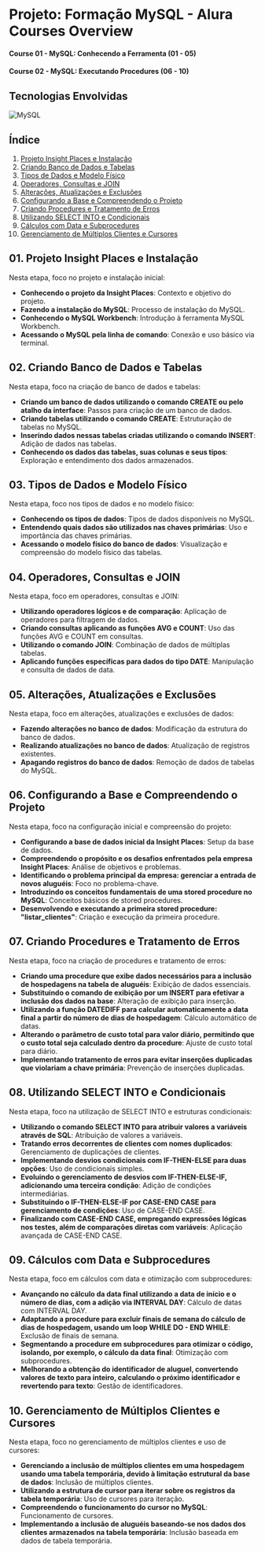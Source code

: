 # Projeto: Formação MySQL - Alura Courses Overview

#### Course 01 - MySQL: Conhecendo a Ferramenta (01 - 05) 
#### Course 02 - MySQL: Executando Procedures (06 - 10) 

## Tecnologias Envolvidas
<div style="display: inline_block">
  <img align="center" alt="MySQL" src="https://img.shields.io/badge/MySQL-00000F?style=for-the-badge&logo=mysql&logoColor=white"/>
</div>

## Índice

1. [Projeto Insight Places e Instalação](#01-projeto-insight-places-e-instalação)
2. [Criando Banco de Dados e Tabelas](#02-criando-banco-de-dados-e-tabelas)
3. [Tipos de Dados e Modelo Físico](#03-tipos-de-dados-e-modelo-físico)
4. [Operadores, Consultas e JOIN](#04-operadores-consultas-e-join)
5. [Alterações, Atualizações e Exclusões](#05-alterações-atualizações-e-exclusões)
6. [Configurando a Base e Compreendendo o Projeto](#06-configurando-a-base-e-compreendendo-o-projeto)
7. [Criando Procedures e Tratamento de Erros](#07-criando-procedures-e-tratamento-de-erros)
8. [Utilizando SELECT INTO e Condicionais](#08-utilizando-select-into-e-condicionais)
9. [Cálculos com Data e Subprocedures](#09-cálculos-com-data-e-subprocedures)
10. [Gerenciamento de Múltiplos Clientes e Cursores](#10-gerenciamento-de-múltiplos-clientes-e-cusores)


## 01. Projeto Insight Places e Instalação

Nesta etapa, foco no projeto e instalação inicial:

- **Conhecendo o projeto da Insight Places**: Contexto e objetivo do projeto.
- **Fazendo a instalação do MySQL**: Processo de instalação do MySQL.
- **Conhecendo o MySQL Workbench**: Introdução à ferramenta MySQL Workbench.
- **Acessando o MySQL pela linha de comando**: Conexão e uso básico via terminal.

## 02. Criando Banco de Dados e Tabelas

Nesta etapa, foco na criação de banco de dados e tabelas:

- **Criando um banco de dados utilizando o comando CREATE ou pelo atalho da interface**: Passos para criação de um banco de dados.
- **Criando tabelas utilizando o comando CREATE**: Estruturação de tabelas no MySQL.
- **Inserindo dados nessas tabelas criadas utilizando o comando INSERT**: Adição de dados nas tabelas.
- **Conhecendo os dados das tabelas, suas colunas e seus tipos**: Exploração e entendimento dos dados armazenados.

## 03. Tipos de Dados e Modelo Físico

Nesta etapa, foco nos tipos de dados e no modelo físico:

- **Conhecendo os tipos de dados**: Tipos de dados disponíveis no MySQL.
- **Entendendo quais dados são utilizados nas chaves primárias**: Uso e importância das chaves primárias.
- **Acessando o modelo físico do banco de dados**: Visualização e compreensão do modelo físico das tabelas.

## 04. Operadores, Consultas e JOIN

Nesta etapa, foco em operadores, consultas e JOIN:

- **Utilizando operadores lógicos e de comparação**: Aplicação de operadores para filtragem de dados.
- **Criando consultas aplicando as funções AVG e COUNT**: Uso das funções AVG e COUNT em consultas.
- **Utilizando o comando JOIN**: Combinação de dados de múltiplas tabelas.
- **Aplicando funções específicas para dados do tipo DATE**: Manipulação e consulta de dados de data.

## 05. Alterações, Atualizações e Exclusões

Nesta etapa, foco em alterações, atualizações e exclusões de dados:

- **Fazendo alterações no banco de dados**: Modificação da estrutura do banco de dados.
- **Realizando atualizações no banco de dados**: Atualização de registros existentes.
- **Apagando registros do banco de dados**: Remoção de dados de tabelas do MySQL.

## 06. Configurando a Base e Compreendendo o Projeto

Nesta etapa, foco na configuração inicial e compreensão do projeto:

- **Configurando a base de dados inicial da Insight Places**: Setup da base de dados.
- **Compreendendo o propósito e os desafios enfrentados pela empresa Insight Places**: Análise de objetivos e problemas.
- **Identificando o problema principal da empresa: gerenciar a entrada de novos aluguéis**: Foco no problema-chave.
- **Introduzindo os conceitos fundamentais de uma stored procedure no MySQL**: Conceitos básicos de stored procedures.
- **Desenvolvendo e executando a primeira stored procedure: "listar_clientes"**: Criação e execução da primeira procedure.

## 07. Criando Procedures e Tratamento de Erros

Nesta etapa, foco na criação de procedures e tratamento de erros:

- **Criando uma procedure que exibe dados necessários para a inclusão de hospedagens na tabela de aluguéis**: Exibição de dados essenciais.
- **Substituindo o comando de exibição por um INSERT para efetivar a inclusão dos dados na base**: Alteração de exibição para inserção.
- **Utilizando a função DATEDIFF para calcular automaticamente a data final a partir do número de dias de hospedagem**: Cálculo automático de datas.
- **Alterando o parâmetro de custo total para valor diário, permitindo que o custo total seja calculado dentro da procedure**: Ajuste de custo total para diário.
- **Implementando tratamento de erros para evitar inserções duplicadas que violariam a chave primária**: Prevenção de inserções duplicadas.

## 08. Utilizando SELECT INTO e Condicionais

Nesta etapa, foco na utilização de SELECT INTO e estruturas condicionais:

- **Utilizando o comando SELECT INTO para atribuir valores a variáveis através de SQL**: Atribuição de valores a variáveis.
- **Tratando erros decorrentes de clientes com nomes duplicados**: Gerenciamento de duplicações de clientes.
- **Implementando desvios condicionais com IF-THEN-ELSE para duas opções**: Uso de condicionais simples.
- **Evoluindo o gerenciamento de desvios com IF-THEN-ELSE-IF, adicionando uma terceira condição**: Adição de condições intermediárias.
- **Substituindo o IF-THEN-ELSE-IF por CASE-END CASE para gerenciamento de condições**: Uso de CASE-END CASE.
- **Finalizando com CASE-END CASE, empregando expressões lógicas nos testes, além de comparações diretas com variáveis**: Aplicação avançada de CASE-END CASE.

## 09. Cálculos com Data e Subprocedures

Nesta etapa, foco em cálculos com data e otimização com subprocedures:

- **Avançando no cálculo da data final utilizando a data de início e o número de dias, com a adição via INTERVAL DAY**: Cálculo de datas com INTERVAL DAY.
- **Adaptando a procedure para excluir finais de semana do cálculo de dias de hospedagem, usando um loop WHILE DO - END WHILE**: Exclusão de finais de semana.
- **Segmentando a procedure em subprocedures para otimizar o código, isolando, por exemplo, o cálculo da data final**: Otimização com subprocedures.
- **Melhorando a obtenção do identificador de aluguel, convertendo valores de texto para inteiro, calculando o próximo identificador e revertendo para texto**: Gestão de identificadores.

## 10. Gerenciamento de Múltiplos Clientes e Cursores

Nesta etapa, foco no gerenciamento de múltiplos clientes e uso de cursores:

- **Gerenciando a inclusão de múltiplos clientes em uma hospedagem usando uma tabela temporária, devido à limitação estrutural da base de dados**: Inclusão de múltiplos clientes.
- **Utilizando a estrutura de cursor para iterar sobre os registros da tabela temporária**: Uso de cursores para iteração.
- **Compreendendo o funcionamento do cursor no MySQL**: Funcionamento de cursores.
- **Implementando a inclusão de aluguéis baseando-se nos dados dos clientes armazenados na tabela temporária**: Inclusão baseada em dados de tabela temporária.